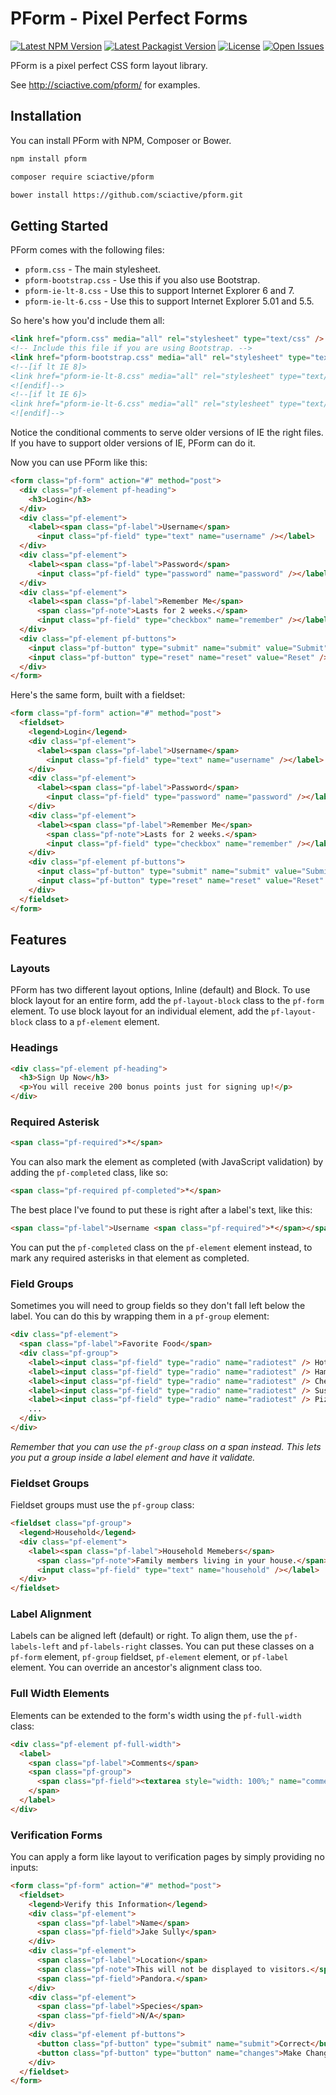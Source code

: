 # PForm - Pixel Perfect Forms

[![Latest NPM Version](https://img.shields.io/npm/v/pform.svg?style=flat)](https://www.npmjs.com/package/pform) [![Latest Packagist Version](https://img.shields.io/packagist/v/sciactive/pform.svg?style=flat)](https://packagist.org/packages/sciactive/pform) [![License](https://img.shields.io/packagist/l/sciactive/pform.svg?style=flat)](https://packagist.org/packages/sciactive/pform) [![Open Issues](https://img.shields.io/github/issues/sciactive/pform.svg?style=flat)](https://github.com/sciactive/pform/issues)

PForm is a pixel perfect CSS form layout library.

See http://sciactive.com/pform/ for examples.

## Installation

You can install PForm with NPM, Composer or Bower.

```sh
npm install pform
```

```sh
composer require sciactive/pform
```

```sh
bower install https://github.com/sciactive/pform.git
```

## Getting Started

PForm comes with the following files:

* `pform.css` - The main stylesheet.
* `pform-bootstrap.css` - Use this if you also use Bootstrap.
* `pform-ie-lt-8.css` - Use this to support Internet Explorer 6 and 7.
* `pform-ie-lt-6.css` - Use this to support Internet Explorer 5.01 and 5.5.

So here's how you'd include them all:

```html
<link href="pform.css" media="all" rel="stylesheet" type="text/css" />
<!-- Include this file if you are using Bootstrap. -->
<link href="pform-bootstrap.css" media="all" rel="stylesheet" type="text/css" />
<!--[if lt IE 8]>
<link href="pform-ie-lt-8.css" media="all" rel="stylesheet" type="text/css" />
<![endif]-->
<!--[if lt IE 6]>
<link href="pform-ie-lt-6.css" media="all" rel="stylesheet" type="text/css" />
<![endif]-->
```

Notice the conditional comments to serve older versions of IE the right files. If you have to support older versions of IE, PForm can do it.

Now you can use PForm like this:

```html
<form class="pf-form" action="#" method="post">
  <div class="pf-element pf-heading">
    <h3>Login</h3>
  </div>
  <div class="pf-element">
    <label><span class="pf-label">Username</span>
      <input class="pf-field" type="text" name="username" /></label>
  </div>
  <div class="pf-element">
    <label><span class="pf-label">Password</span>
      <input class="pf-field" type="password" name="password" /></label>
  </div>
  <div class="pf-element">
    <label><span class="pf-label">Remember Me</span>
      <span class="pf-note">Lasts for 2 weeks.</span>
      <input class="pf-field" type="checkbox" name="remember" /></label>
  </div>
  <div class="pf-element pf-buttons">
    <input class="pf-button" type="submit" name="submit" value="Submit" />
    <input class="pf-button" type="reset" name="reset" value="Reset" />
  </div>
</form>
```

Here's the same form, built with a fieldset:

```html
<form class="pf-form" action="#" method="post">
  <fieldset>
    <legend>Login</legend>
    <div class="pf-element">
      <label><span class="pf-label">Username</span>
        <input class="pf-field" type="text" name="username" /></label>
    </div>
    <div class="pf-element">
      <label><span class="pf-label">Password</span>
        <input class="pf-field" type="password" name="password" /></label>
    </div>
    <div class="pf-element">
      <label><span class="pf-label">Remember Me</span>
        <span class="pf-note">Lasts for 2 weeks.</span>
        <input class="pf-field" type="checkbox" name="remember" /></label>
    </div>
    <div class="pf-element pf-buttons">
      <input class="pf-button" type="submit" name="submit" value="Submit" />
      <input class="pf-button" type="reset" name="reset" value="Reset" />
    </div>
  </fieldset>
</form>
```

## Features

### Layouts

PForm has two different layout options, Inline (default) and Block. To use block layout for an entire form, add the `pf-layout-block` class to the `pf-form` element. To use block layout for an individual element, add the `pf-layout-block` class to a `pf-element` element.

### Headings

```html
<div class="pf-element pf-heading">
  <h3>Sign Up Now</h3>
  <p>You will receive 200 bonus points just for signing up!</p>
</div>
```

### Required Asterisk

```html
<span class="pf-required">*</span>
```

You can also mark the element as completed (with JavaScript validation) by adding the `pf-completed` class, like so:

```html
<span class="pf-required pf-completed">*</span>
```

The best place I've found to put these is right after a label's text, like this:

```html
<span class="pf-label">Username <span class="pf-required">*</span></span>
```

You can put the `pf-completed` class on the `pf-element` element instead, to mark any required asterisks in that element as completed.

### Field Groups

Sometimes you will need to group fields so they don't fall left below the label. You can do this by wrapping them in a `pf-group` element:

```html
<div class="pf-element">
  <span class="pf-label">Favorite Food</span>
  <div class="pf-group">
    <label><input class="pf-field" type="radio" name="radiotest" /> Hot Dogs</label><br />
    <label><input class="pf-field" type="radio" name="radiotest" /> Hamburgers</label><br />
    <label><input class="pf-field" type="radio" name="radiotest" /> Cheeseburgers</label><br />
    <label><input class="pf-field" type="radio" name="radiotest" /> Sushi</label><br />
    <label><input class="pf-field" type="radio" name="radiotest" /> Pizza</label><br />
    ...
  </div>
</div>
```

*Remember that you can use the `pf-group` class on a span instead. This lets you put a group inside a label element and have it validate.*

### Fieldset Groups

Fieldset groups must use the `pf-group` class:

```html
<fieldset class="pf-group">
  <legend>Household</legend>
  <div class="pf-element">
    <label><span class="pf-label">Household Memebers</span>
      <span class="pf-note">Family members living in your house.</span>
      <input class="pf-field" type="text" name="household" /></label>
  </div>
</fieldset>
```

### Label Alignment

Labels can be aligned left (default) or right. To align them, use the `pf-labels-left` and `pf-labels-right` classes. You can put these classes on a `pf-form` element, `pf-group` fieldset, `pf-element` element, or `pf-label` element. You can override an ancestor's alignment class too.

### Full Width Elements

Elements can be extended to the form's width using the `pf-full-width` class:

```html
<div class="pf-element pf-full-width">
  <label>
    <span class="pf-label">Comments</span>
    <span class="pf-group">
      <span class="pf-field"><textarea style="width: 100%;" name="comments" rows="5" cols="30"></textarea></span>
    </span>
  </label>
</div>
```

### Verification Forms

You can apply a form like layout to verification pages by simply providing no inputs:

```html
<form class="pf-form" action="#" method="post">
  <fieldset>
    <legend>Verify this Information</legend>
    <div class="pf-element">
      <span class="pf-label">Name</span>
      <span class="pf-field">Jake Sully</span>
    </div>
    <div class="pf-element">
      <span class="pf-label">Location</span>
      <span class="pf-note">This will not be displayed to visitors.</span>
      <span class="pf-field">Pandora.</span>
    </div>
    <div class="pf-element">
      <span class="pf-label">Species</span>
      <span class="pf-field">N/A</span>
    </div>
    <div class="pf-element pf-buttons">
      <button class="pf-button" type="submit" name="submit">Correct</button>
      <button class="pf-button" type="button" name="changes">Make Changes</button>
    </div>
  </fieldset>
</form>
```
